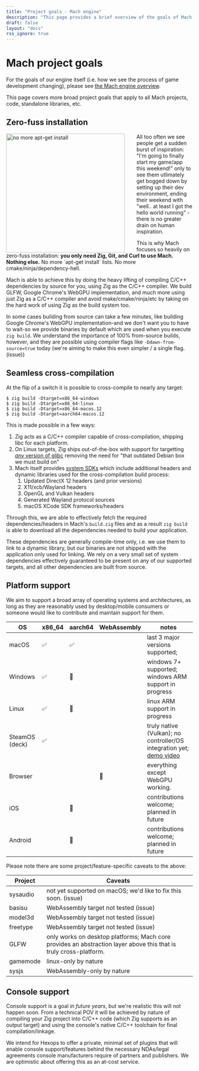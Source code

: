 ```yaml
---
title: "Project goals - Mach engine"
description: "This page provides a brief overview of the goals of Mach, principals we hold to, etc."
draft: false
layout: "docs"
rss_ignore: true
---
```


# Mach project goals

For the goals of our engine itself (i.e. how we see the process of game development changing), please see [the Mach engine overview](../engine).

This page covers more broad project goals that apply to all Mach projects, code, standalone libraries, etc.

## Zero-fuss installation

<div>
    <img alt="no more apt-get install" src="https://user-images.githubusercontent.com/3173176/159140683-0714eb12-806a-43e5-980f-63aa0d998fc2.png" style="width: 20rem; float: left; padding-right: 2rem;"></img>
    <p>All too often we see people get a sudden burst of inspiration: "I'm going to finally start my game/app this weekend!" only to see them utlimately get bogged down by setting up their dev environment, ending their weekend with "well.. at least I got the hello world running" - there is no greater drain on human inspiration.</p>
    <p>This is why Mach focuses so heavily on zero-fuss installation: <strong>you only need Zig, Git, and Curl to use Mach. Nothing else.</strong> No more `apt-get install` lists. No more cmake/ninja/dependency-hell.</p>
</div>

Mach is able to achieve this by doing the heavy lifting of compiling C/C++ dependencies by source for you, using Zig as the C/C++ compiler. We build GLFW, Google Chrome's WebGPU implementation, and much more using just Zig as a C/C++ compiler and avoid make/cmake/ninja/etc by taking on the hard work of using Zig as the build system too.

In some cases building from source can take a few minutes, like building Google Chrome's WebGPU implementation-and we don't want you to have to wait-so we provide binaries by default which are used when you execute `zig build`. We understand the importance of 100% from-source builds, however, and they are possible using compiler flags like `-Ddawn-from-source=true` today (we're aiming to make this even simpler / a single flag. (issue))

## Seamless cross-compilation

At the flip of a switch it is possible to cross-compile to nearly any target:

```
$ zig build -Dtarget=x86_64-windows
$ zig build -Dtarget=x86_64-linux
$ zig build -Dtarget=x86_64-macos.12
$ zig build -Dtarget=aarch64-macos.12
```

This is made possible in a few ways:

1. Zig acts as a C/C++ compiler capable of cross-compilation, shipping libc for each platform.
2. On Linux targets, Zig ships out-of-the-box with support for targetting [_any_ version of glibc](https://github.com/ziglang/glibc-abi-tool/) removing the need for "that outdated Debian box we must build on"
3. Mach itself provides [system SDKs](https://github.com/hexops/mach-system-sdk) which include additional headers and dynamic libraries used for the cross-compilation build process:
   1. Updated DirectX 12 headers (and prior versions)
   2. X11/xcb/Wayland headers
   3. OpenGL and Vulkan headers
   4. Generated Wayland protocol sources
   5. macOS XCode SDK frameworks/headers

Through this, we are able to effectively fetch the required dependencies/headers in Mach's `build.zig` files and as a result `zig build` is able to download all the dependencies needed to build your application.

These dependencies are generally compile-time only, i.e. we use them to link to a dynamic library, but our binaries are not shipped with the application only used for linking. We rely on a very small set of system dependencies effectively guaranteed to be present on any of our supported targets, and all other dependencies are built from source.

## Platform support

We aim to support a broad array of operating systems and architectures, as long as they are reasonably used by desktop/mobile consumers or someone would like to contribute and maintain support for them.

| OS             | x86_64 | aarch64 | WebAssembly | notes                                                                                                                                                        |
| -------------- | ------ | ------- | ----------- | ------------------------------------------------------------------------------------------------------------------------------------------------------------ |
| macOS          | ✅      | ✅       |             | last 3 major versions supported;                                                                                                                             |
| Windows        | ✅      | 🏃       |             | windows 7+ supported; windows ARM support in progress                                                                                                        |
| Linux          | ✅      | 🏃       |             | linux ARM support in progress                                                                                                                                |
| SteamOS (deck) | ✅      |         |             | truly native (Vulkan); no controller/OS integration yet; [demo video](https://devlog.hexops.com/2022/perfecting-webgpu-native/#dawnwebgpu-on-the-steam-deck) |
| Browser        |        |         | 🏃           | everything except WebGPU working.                                                                                                                            |
| iOS            |        | 💭       |             | contributions welcome; planned in future                                                                                                                     |
| Android        |        | 💭       |             | contributions welcome; planned in future                                                                                                                     |

Please note there are some project/feature-specific caveats to the above:

| Project  | Caveats                                                                                                           |
| -------- | ----------------------------------------------------------------------------------------------------------------- |
| sysaudio | not yet supported on macOS; we'd like to fix this soon. (issue)                                                   |
| basisu   | WebAssembly target not tested (issue)                                                                             |
| model3d  | WebAssembly target not tested (issue)                                                                             |
| freetype | WebAssembly target not tested (issue)                                                                             |
| GLFW     | only works on desktop platforms; Mach core provides an abstraction layer above this that is truly cross-platform. |
| gamemode | linux-only by nature                                                                                              |
| sysjs    | WebAssembly-only by nature                                                                                        |

## Console support

Console support is a goal <em>in future years</em>, but we're realistic this will not happen soon. From a technical POV it will be achieved by nature of compiling your Zig project into C/C++ code (which Zig supports as an output target) and using the console's native C/C++ toolchain for final compilation/linkage.

We intend for Hexops to offer a private, minimal set of plugins that will enable console support/features behind the necessary NDAs/legal agreements console manufacturers require of partners and publishers. We are optimistic about offering this as an at-cost service.

